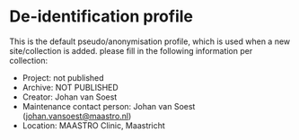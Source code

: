 De-identification profile
==========

This is the default pseudo/anonymisation profile, which is used when a new site/collection is added.
please fill in the following information per collection:
- Project: not published
- Archive: NOT PUBLISHED
- Creator: Johan van Soest
- Maintenance contact person: Johan van Soest (johan.vansoest@maastro.nl)
- Location: MAASTRO Clinic, Maastricht